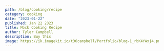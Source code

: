 ```yaml
---
path: /blog/cooking/recipe
category: cooking
date: "2023-01-22"
published: Jan 22 2023
title: Mock Cooking Recipe
author: Tyler Campbell
description: Buy this
image: https://ik.imagekit.io/t36campbell/Portfolio/blog-1_rbK4YAxj4.png
---
```

